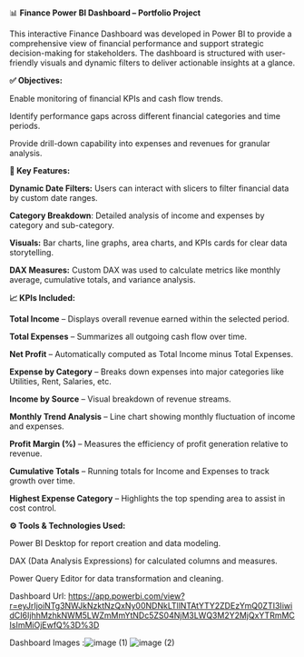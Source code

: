 📊 **Finance Power BI Dashboard – Portfolio Project**

This interactive Finance Dashboard was developed in Power BI to provide a comprehensive view of financial performance and support strategic decision-making for stakeholders. The dashboard is structured with user-friendly visuals and dynamic filters to deliver actionable insights at a glance.

**✅ Objectives:**

Enable monitoring of financial KPIs and cash flow trends.

Identify performance gaps across different financial categories and time periods.

Provide drill-down capability into expenses and revenues for granular analysis.


**📌 Key Features:**

**Dynamic Date Filters:** Users can interact with slicers to filter financial data by custom date ranges.

**Category Breakdown**: Detailed analysis of income and expenses by category and sub-category.

**Visuals:** Bar charts, line graphs, area charts, and KPIs cards for clear data storytelling.

**DAX Measures:** Custom DAX was used to calculate metrics like monthly average, cumulative totals, and variance analysis.



**📈 KPIs Included:**

**Total Income** – Displays overall revenue earned within the selected period.

**Total Expenses** – Summarizes all outgoing cash flow over time.

**Net Profit** – Automatically computed as Total Income minus Total Expenses.

**Expense by Category** – Breaks down expenses into major categories like Utilities, Rent, Salaries, etc.

**Income by Source** – Visual breakdown of revenue streams.

**Monthly Trend Analysis** – Line chart showing monthly fluctuation of income and expenses.

**Profit Margin (%)** – Measures the efficiency of profit generation relative to revenue.

**Cumulative Totals** – Running totals for Income and Expenses to track growth over time.

**Highest Expense Category** – Highlights the top spending area to assist in cost control.




**⚙️ Tools & Technologies Used:**

Power BI Desktop for report creation and data modeling.

DAX (Data Analysis Expressions) for calculated columns and measures.

Power Query Editor for data transformation and cleaning.


Dashboard Url: https://app.powerbi.com/view?r=eyJrIjoiNTg3NWJkNzktNzQxNy00NDNkLTllNTAtYTY2ZDEzYmQ0ZTI3IiwidCI6IjhhMzhkNWM5LWZmMmYtNDc5ZS04NjM3LWQ3M2Y2MjQxYTRmMCIsImMiOjEwfQ%3D%3D

Dashboard Images
:![image (1)](https://github.com/user-attachments/assets/bc9c8d95-49f0-49e8-ae84-a6f25ee47b39)
![image (2)](https://github.com/user-attachments/assets/4f828986-f63a-4427-b528-82af3f5eb443)
